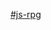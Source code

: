 [#js-rpg](https://github.com/becodeorg/BXL-Swartz-4-27/tree/master/2.The-Hill/1.Javascript/rpg-project)